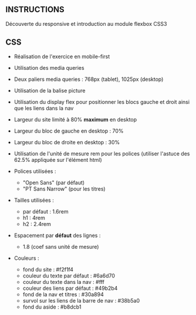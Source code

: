 ## INSTRUCTIONS
Découverte du responsive et introduction au module flexbox CSS3

## CSS
- Réalisation de l'exercice en mobile-first
- Utilisation des media queries
- Deux paliers media queries : 768px (tablet), 1025px (desktop)
- Utilisation de la balise picture
- Utilisation du display flex pour positionner les blocs gauche et droit ainsi que les liens dans la nav
- Largeur du site limité à 80% **maximum** en desktop
- Largeur du bloc de gauche en desktop : 70%
- Largeur du bloc de droite en desktop : 30%

- Utilisation de l'unité de mesure rem pour les polices (utiliser l'astuce des 62.5% appliquée sur l'élément html)
- Polices utilisées :
    - "Open Sans" (par défaut)
    - "PT Sans Narrow" (pour les titres)
    
- Tailles utilisées :
    - par défaut : 1.6rem 
    - h1 : 4rem
    - h2 : 2.4rem

- Espacement par **défaut** des lignes :
    - 1.8 (coef sans unité de mesure)

- Couleurs :
    - fond du site : #f2f1f4
    - couleur du texte par défaut : #6a6d70
    - couleur du texte dans la nav : #fff
    - couleur des liens par défaut : #49b2b4
    - fond de la nav et titres : #30a894
    - survol sur les liens de la barre de nav : #38b5a0
    - fond du aside : #b8dcb1
